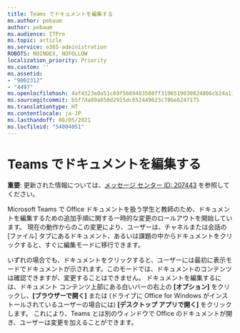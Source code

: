 ```yaml
---
title: Teams でドキュメントを編集する
ms.author: pebaum
author: pebaum
ms.audience: ITPro
ms.topic: article
ms.service: o365-administration
ROBOTS: NOINDEX, NOFOLLOW
localization_priority: Priority
ms.custom: ''
ms.assetid:
- "9002312"
- "4497"
ms.openlocfilehash: 4af4323e0a51c69f5689483508ff3196519030824806cb24a1157b61daefa2cf
ms.sourcegitcommit: b5f7da89a650d2915dc652449623c78be6247175
ms.translationtype: HT
ms.contentlocale: ja-JP
ms.lasthandoff: 08/05/2021
ms.locfileid: "54004051"
---
```

# <a name="editing-documents-in-teams"></a>Teams でドキュメントを編集する

**重要**: 更新された情報については、[メッセージ センター ID: 207443](https://admin.microsoft.com/Adminportal/Home?source=applauncher#MessageCenter?id=MC207443) を参照してください。 

Microsoft Teams で Office ドキュメントを扱う学生と教師のため、ドキュメントを編集するための追加手順に関する一時的な変更のロールアウトを開始しています。 現在の動作からのこの変更により、ユーザーは、チャネルまたは会話の [ファイル] タブにあるドキュメント、あるいは課題の中からドキュメントをクリックすると、すぐに編集モードに移行できます。

いずれの場合でも、ドキュメントをクリックすると、ユーザーには最初に表示モードでドキュメントが示されます。このモードでは、ドキュメントのコンテンツは確認できますが、変更することはできません。 ドキュメントを編集するには、ドキュメント コンテンツ上部にある白いバーの右上の **[オプション]** をクリックし、**[ブラウザーで開く]** または (ドライブに Office for Windows がインストールされているユーザーの場合には) **[デスクトップ アプリで開く]** をクリックします。 これにより、Teams とは別のウィンドウで Office のドキュメントが開き、ユーザーは変更を加えることができます。
